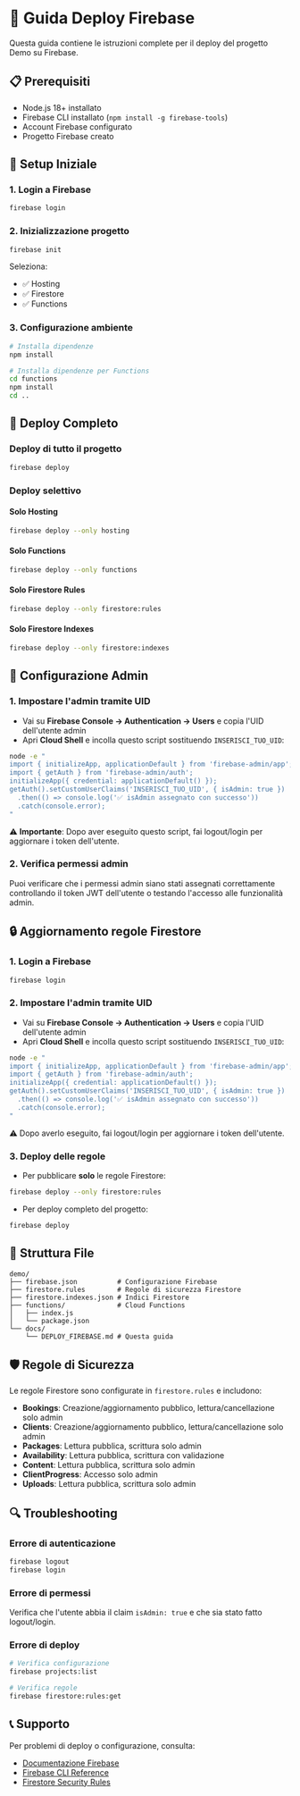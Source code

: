 # 🚀 Guida Deploy Firebase

Questa guida contiene le istruzioni complete per il deploy del progetto Demo su Firebase.

## 📋 Prerequisiti

- Node.js 18+ installato
- Firebase CLI installato (`npm install -g firebase-tools`)
- Account Firebase configurato
- Progetto Firebase creato

## 🔧 Setup Iniziale

### 1. Login a Firebase
```bash
firebase login
```

### 2. Inizializzazione progetto
```bash
firebase init
```

Seleziona:
- ✅ Hosting
- ✅ Firestore
- ✅ Functions

### 3. Configurazione ambiente
```bash
# Installa dipendenze
npm install

# Installa dipendenze per Functions
cd functions
npm install
cd ..
```

## 🚀 Deploy Completo

### Deploy di tutto il progetto
```bash
firebase deploy
```

### Deploy selettivo

#### Solo Hosting
```bash
firebase deploy --only hosting
```

#### Solo Functions
```bash
firebase deploy --only functions
```

#### Solo Firestore Rules
```bash
firebase deploy --only firestore:rules
```

#### Solo Firestore Indexes
```bash
firebase deploy --only firestore:indexes
```

## 🔐 Configurazione Admin

### 1. Impostare l'admin tramite UID

* Vai su **Firebase Console → Authentication → Users** e copia l'UID dell'utente admin
* Apri **Cloud Shell** e incolla questo script sostituendo `INSERISCI_TUO_UID`:

```bash
node -e "
import { initializeApp, applicationDefault } from 'firebase-admin/app';
import { getAuth } from 'firebase-admin/auth';
initializeApp({ credential: applicationDefault() });
getAuth().setCustomUserClaims('INSERISCI_TUO_UID', { isAdmin: true })
  .then(() => console.log('✅ isAdmin assegnato con successo'))
  .catch(console.error);
"
```

⚠️ **Importante**: Dopo aver eseguito questo script, fai logout/login per aggiornare i token dell'utente.

### 2. Verifica permessi admin

Puoi verificare che i permessi admin siano stati assegnati correttamente controllando il token JWT dell'utente o testando l'accesso alle funzionalità admin.

## 🔒 Aggiornamento regole Firestore

### 1. Login a Firebase
```bash
firebase login
```

### 2. Impostare l'admin tramite UID

* Vai su **Firebase Console → Authentication → Users** e copia l'UID dell'utente admin
* Apri **Cloud Shell** e incolla questo script sostituendo `INSERISCI_TUO_UID`:

```bash
node -e "
import { initializeApp, applicationDefault } from 'firebase-admin/app';
import { getAuth } from 'firebase-admin/auth';
initializeApp({ credential: applicationDefault() });
getAuth().setCustomUserClaims('INSERISCI_TUO_UID', { isAdmin: true })
  .then(() => console.log('✅ isAdmin assegnato con successo'))
  .catch(console.error);
"
```

⚠️ Dopo averlo eseguito, fai logout/login per aggiornare i token dell'utente.

### 3. Deploy delle regole

* Per pubblicare **solo** le regole Firestore:

```bash
firebase deploy --only firestore:rules
```

* Per deploy completo del progetto:

```bash
firebase deploy
```

## 📁 Struttura File

```
demo/
├── firebase.json          # Configurazione Firebase
├── firestore.rules        # Regole di sicurezza Firestore
├── firestore.indexes.json # Indici Firestore
├── functions/             # Cloud Functions
│   ├── index.js
│   └── package.json
└── docs/
    └── DEPLOY_FIREBASE.md # Questa guida
```

## 🛡️ Regole di Sicurezza

Le regole Firestore sono configurate in `firestore.rules` e includono:

- **Bookings**: Creazione/aggiornamento pubblico, lettura/cancellazione solo admin
- **Clients**: Creazione/aggiornamento pubblico, lettura/cancellazione solo admin  
- **Packages**: Lettura pubblica, scrittura solo admin
- **Availability**: Lettura pubblica, scrittura con validazione
- **Content**: Lettura pubblica, scrittura solo admin
- **ClientProgress**: Accesso solo admin
- **Uploads**: Lettura pubblica, scrittura solo admin

## 🔍 Troubleshooting

### Errore di autenticazione
```bash
firebase logout
firebase login
```

### Errore di permessi
Verifica che l'utente abbia il claim `isAdmin: true` e che sia stato fatto logout/login.

### Errore di deploy
```bash
# Verifica configurazione
firebase projects:list

# Verifica regole
firebase firestore:rules:get
```

## 📞 Supporto

Per problemi di deploy o configurazione, consulta:
- [Documentazione Firebase](https://firebase.google.com/docs)
- [Firebase CLI Reference](https://firebase.google.com/docs/cli)
- [Firestore Security Rules](https://firebase.google.com/docs/firestore/security/get-started)
